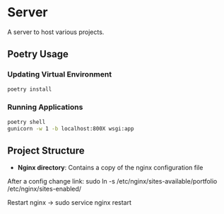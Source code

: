 # Server

A server to host various projects.

## Poetry Usage

### Updating Virtual Environment
```bash
poetry install
```

### Running Applications
```bash
poetry shell
gunicorn -w 1 -b localhost:800X wsgi:app
```

## Project Structure

- **Nginx directory**: Contains a copy of the nginx configuration file


After a config change link:
sudo ln -s /etc/nginx/sites-available/portfolio /etc/nginx/sites-enabled/

Restart nginx -> sudo service nginx restart